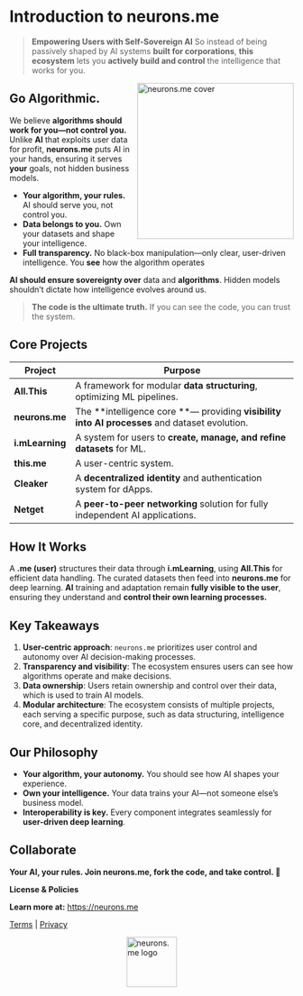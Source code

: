 # **Introduction to neurons.me**

> **Empowering Users with Self-Sovereign AI**
So instead of being passively shaped by AI systems **built for corporations**, **this ecosystem** lets you **actively build and control** the intelligence that works for you.

<img src="https://docs.neurons.me/media/neurons-me.png" alt="neurons.me cover" width="277" style="float: right; margin-left: 10px;" align="right">

## **Go Algorithmic.**
We believe **algorithms should work for you—not control you.**
Unlike **AI** that exploits user data for profit, **neurons.me** puts AI in your hands, ensuring it serves **your** goals, not hidden business models.

- **Your algorithm, your rules.** AI should serve you, not control you.
- **Data belongs to you.** Own your datasets and shape your intelligence.
- **Full transparency.** No black-box manipulation—only clear, user-driven intelligence. You **see** how the algorithm operates

**AI should ensure sovereignty over** data and **algorithms**. Hidden models shouldn’t dictate how intelligence evolves around us.

> **The code is the ultimate truth.** If you can see the code, you can trust the system.

## **Core Projects**

| **Project**     | **Purpose**                                                  |
| --------------- | ------------------------------------------------------------ |
| **All.This**    | A framework for modular **data structuring**, optimizing ML pipelines. |
| **neurons.me**  | The **intelligence core **— providing **visibility into AI processes** and dataset evolution. |
| **i.mLearning** | A system for users to **create, manage, and refine datasets** for ML. |
| **this.me**     | A user-centric system.                                       |
| **Cleaker**     | A **decentralized identity** and authentication system for dApps. |
| **Netget**      | A **peer-to-peer networking** solution for fully independent AI applications. |

## **How It Works**
A **.me (user)** structures their data through **i.mLearning**, using **All.This** for efficient data handling. The curated datasets then feed into **neurons.me** for deep learning. **AI** training and adaptation remain **fully visible to the user**, ensuring they understand and **control their own learning processes.**

## **Key Takeaways**
1. **User-centric approach**: `neurons.me` prioritizes user control and autonomy over AI decision-making processes.
2. **Transparency and visibility**: The ecosystem ensures users can see how algorithms operate and make decisions.
3. **Data ownership**: Users retain ownership and control over their data, which is used to train AI models.
4. **Modular architecture**: The ecosystem consists of multiple projects, each serving a specific purpose, such as data structuring, intelligence core, and decentralized identity.

## **Our Philosophy**
- **Your algorithm, your autonomy.** You should see how AI shapes your experience.
- **Own your intelligence.** Your data trains your AI—not someone else’s business model.
- **Interoperability is key.** Every component integrates seamlessly for **user-driven deep learning**.

## **Collaborate**
**Your AI, your rules. Join neurons.me, fork the code, and take control. 🚀**

**License & Policies**

**Learn more at:** https://neurons.me

  [Terms](https://docs.neurons.me/terms-and-conditions) | [Privacy](https://docs.neurons.me/privacy-policy)





<img src="https://docs.neurons.me/neurons.me.webp" alt="neurons.me logo" width="89" height="89" style="display: block; margin: auto;">



